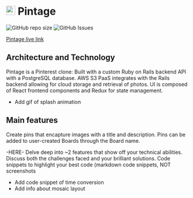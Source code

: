 <h1><img src="https://user-images.githubusercontent.com/72277593/118587838-41e76700-b76b-11eb-99b6-9ce158a77b67.png" width="25" height="25" cursor="unset" /> Pintage</h1>

![GitHub repo size](https://img.shields.io/github/repo-size/yangc95/Pintage?style=for-the-badge)
![GitHub Issues](https://img.shields.io/github/issues/yangc95/Pintage?style=for-the-badge)

[Pintage live link](https://pin-tage.herokuapp.com/#/)

## Architecture and Technology

Pintage is a Pinterest clone: Built with a custom Ruby on Rails backend API with a PostgreSQL database. AWS S3 PaaS integrates with the Rails backend allowing for cloud storage and retrieval of photos. UI is composed of React frontend components and Redux for state management.

* Add gif of splash animation

## Main features

Create pins that encapture images with a title and description. Pins can be added to user-created Boards through the Board name. 

-HERE-
Delve deep into ~2 features that show off your technical abilities. Discuss both the challenges faced and your brilliant solutions.
Code snippets to highlight your best code (markdown code snippets, NOT screenshots

* Add code snippet of time conversion
* Add info about mosaic layout
